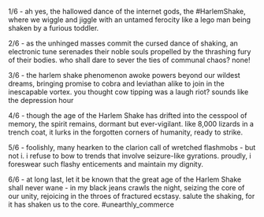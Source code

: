 1/6 - ah yes, the hallowed dance of the internet gods, the #HarlemShake, where we wiggle and jiggle with an untamed ferocity like a lego man being shaken by a furious toddler.

2/6 - as the unhinged masses commit the cursed dance of shaking, an electronic tune serenades their noble souls propelled by the thrashing fury of their bodies. who shall dare to sever the ties of communal chaos? none!

3/6 - the harlem shake phenomenon awoke powers beyond our wildest dreams, bringing promise to cobra and leviathan alike to join in the inescapable vortex. you thought cow tipping was a laugh riot? sounds like the depression hour

4/6 - though the age of the Harlem Shake has drifted into the cesspool of memory, the spirit remains, dormant but ever-vigilant. like 8,000 lizards in a trench coat, it lurks in the forgotten corners of humanity, ready to strike.

5/6 - foolishly, many hearken to the clarion call of wretched flashmobs - but not i. i refuse to bow to trends that involve seizure-like gyrations. proudly, i foreswear such flashy enticements and maintain my dignity.

6/6 - at long last, let it be known that the great age of the Harlem Shake shall never wane - in my black jeans crawls the night, seizing the core of our unity, rejoicing in the throes of fractured ecstasy. salute the shaking, for it has shaken us to the core. #unearthly_commerce